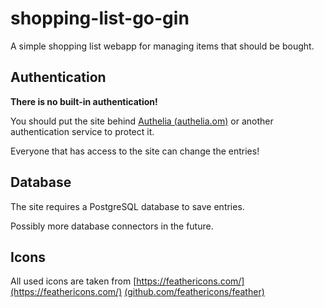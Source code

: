 # shopping-list-go-gin

A simple shopping list webapp for managing items that should be bought.

## Authentication

**There is no built-in authentication!**

You should put the site behind [Authelia (authelia.om)](https://www.authelia.com/) or another authentication service to protect it.

Everyone that has access to the site can change the entries!

## Database

The site requires a PostgreSQL database to save entries.

Possibly more database connectors in the future.

## Icons

All used icons are taken from [https://feathericons.com/](https://feathericons.com/)
[(github.com/feathericons/feather)](https://github.com/feathericons/feather)